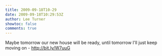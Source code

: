 ```yaml
---
title: 2009-09-18T10-29
date: 2009-09-18T10:29:53Z
author: Lee Turner
showtoc: false
comments: true
---
```


Maybe tomorrow our new house will be ready, until tomorrow I'll just keep moving on - http://bit.ly/W7uuG

